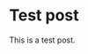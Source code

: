 [Test post ␝ This is a test post. ␝ testing,blog,teset ␝ 1706966377]: #

# Test post

This is a test post.
